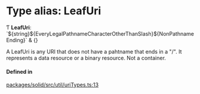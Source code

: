 # Type alias: LeafUri

Ƭ **LeafUri**: \`$\{string}$\{EveryLegalPathnameCharacterOtherThanSlash}$\{NonPathnameEnding}\` & {}

A LeafUri is any URI that does not have a pahtname that ends in a "/". It
represents a data resource or a binary resource. Not a container.

#### Defined in

[packages/solid/src/util/uriTypes.ts:13](https://github.com/o-development/ldo/blob/e8bb8b1/packages/solid/src/util/uriTypes.ts#L13)
